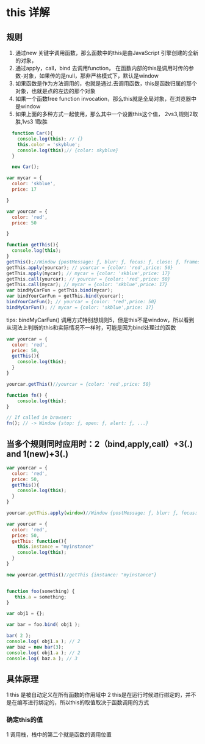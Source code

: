 # this 详解
## 规则
1. 通过new 关键字调用函数，那么函数中的this是由JavaScript 引擎创建的全新的对象，
2. 通过apply，call，bind 去调用function， 在函数内部的this是调用时传的参数-对象，如果传的是null，那非严格模式下，默认是window
3. 如果函数是作为方法调用的，也就是通过.去调用函数，this是函数归属的那个对象，也就是点的左边的那个对象
4. 如果一个函数free function invocation，那么this就是全局对象，在浏览器中是window
5. 如果上面的多种方式一起使用，那么其中一个设置this这个值， 2vs3,规则2取胜,1vs3 1取胜

```js
  function Car(){
    console.log(this); // {}
    this.color = 'skyblue';
    console.log(this);// {color: skyblue}
  }

  new Car();
```


```js
var mycar = {
  color: 'skblue',
  price: 17

}

var yourcar = {
  color: 'red',
  price: 50

}

function getThis(){
  console.log(this);
}
getThis();//Window {postMessage: ƒ, blur: ƒ, focus: ƒ, close: ƒ, frames: Window, …}
getThis.apply(yourcar); // yourcar = {color: 'red',price: 50}
getThis.apply(mycar); // mycar = {color: 'skblue',price: 17}
getThis.call(yourcar); // yourcar = {color: 'red',price: 50}
getThis.call(mycar); // mycar = {color: 'skblue',price: 17}
var bindMyCarFun = getThis.bind(mycar);
var bindYourCarFun = getThis.bind(yourcar);
bindYourCarFun(); // yourcar = {color: 'red',price: 50}
bindMyCarFun(); // mycar = {color: 'skblue',price: 17}

```
tips: bindMyCarFun() 调用方式特别想规则5，但是this不是window，所以看到从词法上判断的this和实际情况不一样时，可能是因为bind处理过的函数

```js
var yourcar = {
  color: 'red',
  price: 50,
  getThis(){
    console.log(this);
  }
}

yourcar.getThis()//yourcar = {color: 'red',price: 50}

```

```js
function fn() {
    console.log(this);
}

// If called in browser:
fn(); // -> Window {stop: ƒ, open: ƒ, alert: ƒ, ...}
```

## 当多个规则同时应用时：2（bind,apply,call）+3(.) and 1(new)+3(.)

```js
var yourcar = {
  color: 'red',
  price: 50,
  getThis(){
    console.log(this);
  }
}

yourcar.getThis.apply(window)//Window {postMessage: ƒ, blur: ƒ, focus: ƒ, close: ƒ, frames: Window, …}
```

```js
var yourcar = {
  color: 'red',
  price: 50,
  getThis: function(){
    this.instance = "myinstance"
    console.log(this);
  }
}

new yourcar.getThis()//getThis {instance: "myinstance"}
```

```js

function foo(something) {
   this.a = something;
}

var obj1 = {};

var bar = foo.bind( obj1 );

bar( 2 );
console.log( obj1.a ); // 2
var baz = new bar(3);
console.log( obj1.a ); // 2
console.log( baz.a ); // 3
```

## 具体原理
1 this 是被自动定义在所有函数的作用域中
2 this是在运行时候进行绑定的，并不是在编写进行绑定的，所以this的取值取决于函数调用的方式

### 确定this的值
1 调用栈，栈中的第二个就是函数的调用位置

